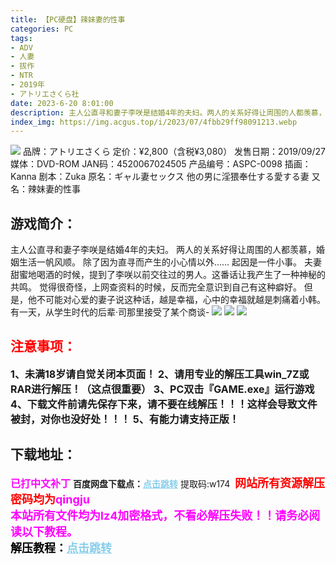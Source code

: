```yaml
---
title: 【PC硬盘】辣妹妻的性事
categories: PC
tags:
- ADV
- 人妻
- 拔作
- NTR
- 2019年
- アトリエさくら社
date: 2023-6-20 8:01:00
description: 主人公直寻和妻子李咲是结婚4年的夫妇。两人的关系好得让周围的人都羡慕，婚姻生活一帆风顺。除了因为直寻而产生的小心情以外……起因是一件小事。夫妻甜蜜地喝酒的时候，提到了李咲以前交往过的男人。这番话让我产生了一种神秘的共鸣。觉得很奇怪，上网查资料的时候，反而完全意识到自己有这种癖好。
index_img: https://img.acgus.top/i/2023/07/4fbb29ff98091213.webp
---
```

![](https://img.acgus.top/i/2023/07/4fbb29ff98091213.webp)
品牌：アトリエさくら
定价：¥2,800（含税¥3,080）
发售日期：2019/09/27
媒体：DVD-ROM
JAN码：4520067024505
产品编号：ASPC-0098
插画：Kanna
剧本：Zuka
原名：ギャル妻セックス 他の男に淫猥奉仕する愛する妻
又名：辣妹妻的性事

## 游戏简介：
主人公直寻和妻子李咲是结婚4年的夫妇。
两人的关系好得让周围的人都羡慕，婚姻生活一帆风顺。
除了因为直寻而产生的小心情以外……
起因是一件小事。
夫妻甜蜜地喝酒的时候，提到了李咲以前交往过的男人。这番话让我产生了一种神秘的共鸣。
觉得很奇怪，上网查资料的时候，反而完全意识到自己有这种癖好。
但是，他不可能对心爱的妻子说这种话，越是幸福，心中的幸福就越是刺痛着小韩。
有一天，从学生时代的后辈·司那里接受了某个商谈-
![](https://img.acgus.top/i/2023/07/38c2e44abf091224.webp)
![](https://img.acgus.top/i/2023/07/ddd7aa5781091220.webp)
![](https://img.acgus.top/i/2023/07/7e8601487f091217.webp)






## <font color=#FF0000 >注意事项：</font>
<font size=3><b>1、未满18岁请自觉关闭本页面！
2、请用专业的解压工具win_7Z或RAR进行解压！（这点很重要）
3、PC双击『GAME.exe』运行游戏
4、下载文件前请先保存下来，请不要在线解压！！！这样会导致文件被封，对你也没好处！！！
5、有能力请支持正版！</b></font>

## 下载地址：
<font color=#FF00FF size=3><b>已打中文补丁</b></font>
<b>百度网盘下载点：</b><a href="https://pan.baidu.com/s/1jlIvG9F7s_knmZ8Qxi_gjQ?pwd=w174" style="color: #87CEEB;"><b>点击跳转</b></a> 提取码:w174
<a style="padding: 0" href="https://post.qingju.org/AD/"><img style="max-width:100%" src="https://img.acgus.top/i/2024/07/478f689b8021d8d499ab43d21acf137a.gif" alt=""></a>
<b><font color=#FF0000 size=4>网站所有资源解压密码均为</b></font><b><font color=#FF00FF size=4>qingju</font><font color=#FF0000 ></font></b><br><b><font color=#FF00FF size=4>本站所有文件均为lz4加密格式，不看必解压失败！！请务必阅读以下教程。</b></font><br><b><font color=#000 size=4>解压教程：</b><a href="https://post.qingju.org/tutorial/000/" style="color: #87CEEB;"><b>点击跳转</b></a>
